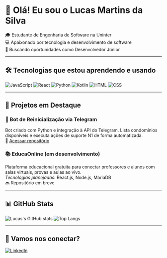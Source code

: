 # 👋 Olá! Eu sou o Lucas Martins da Silva

🎓 Estudante de Engenharia de Software na Uninter  
💻 Apaixonado por tecnologia e desenvolvimento de software  
🚀 Buscando oportunidades como Desenvolvedor Júnior  

---

## 🛠️ Tecnologias que estou aprendendo e usando

![JavaScript](https://img.shields.io/badge/-JavaScript-F7DF1E?logo=javascript&logoColor=000&style=for-the-badge)
![React](https://img.shields.io/badge/-React-61DAFB?logo=react&logoColor=000&style=for-the-badge)
![Python](https://img.shields.io/badge/-Python-3776AB?logo=python&logoColor=fff&style=for-the-badge)
![Kotlin](https://img.shields.io/badge/-Kotlin-7F52FF?logo=kotlin&logoColor=fff&style=for-the-badge)
![HTML](https://img.shields.io/badge/-HTML5-E34F26?logo=html5&logoColor=fff&style=for-the-badge)
![CSS](https://img.shields.io/badge/-CSS3-1572B6?logo=css3&logoColor=fff&style=for-the-badge)

---

## 🚧 Projetos em Destaque

### 🔧 Bot de Reinicialização via Telegram
Bot criado com Python e integração à API do Telegram. Lista condomínios disponíveis e executa ações de suporte N1 de forma automatizada.  
🔗 [Acessar repositório](https://github.com/lucasms26/refactored-telegram)

### 📚 EducaOnline (em desenvolvimento)
Plataforma educacional gratuita para conectar professores e alunos com salas virtuais, provas e aulas ao vivo.  
*Tecnologias planejadas:* React.js, Node.js, MariaDB  
🔜 Repositório em breve

---

## 📊 GitHub Stats

![Lucas's GitHub stats](https://github-readme-stats.vercel.app/api?username=lucasms26&show_icons=true&theme=tokyonight)
![Top Langs](https://github-readme-stats.vercel.app/api/top-langs/?username=lucasms26&layout=compact&theme=tokyonight)

---

## 🔗 Vamos nos conectar?

[![LinkedIn](https://img.shields.io/badge/-LinkedIn-0A66C2?logo=linkedin&logoColor=white&style=for-the-badge)](https://www.linkedin.com/in/lucas-martins-da-silva-653711217/)







          
          
